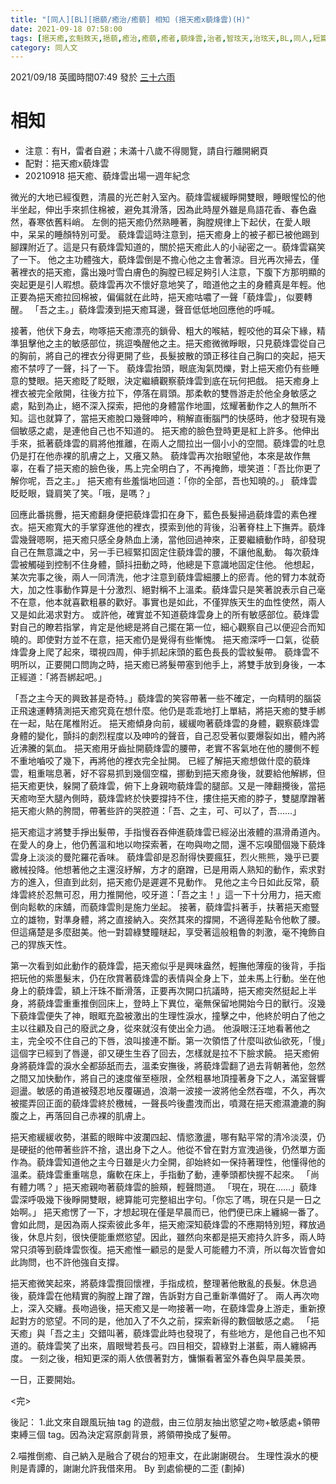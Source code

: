 ```yaml
---
title: "[同人][BL][挹藐/癒治/癒藐] 相知 (挹天癒x藐烽雲)(H)"
date: 2021-09-18 07:58:00
tags: [挹天癒,玄魁敇天,挹藐,癒治,癒藐,癒者,藐烽雲,治者,智玹天,治玹天,BL,同人,短篇]
category: 同人文
---
```


2021/09/18 英國時間07:49 發於 [三十六雨](http://www.36rain.com/read.php?tid=150121)

# 相知

- 注意：有H，雷者自避；未滿十八歲不得閱覽，請自行離開網頁
- 配對：挹天癒x藐烽雲
- 20210918 挹天癒、藐烽雲出場一週年紀念


微光的大地已經復甦，清晨的光芒射入室內。藐烽雲緩緩睜開雙眼，睡眼惺忪的他半坐起，伸出手來抓住棉被，避免其滑落，因為此時屋外雖是鳥語花香、春色盎然，春寒依舊料峭。
左側的挹天癒仍然熟睡著，胸膛規律上下起伏，在愛人眼中，呆呆的睡顏特別可愛。
藐烽雲這時注意到，挹天癒身上的被子都已被他踢到腳踝附近了。這是只有藐烽雲知道的，關於挹天癒此人的小祕密之一。藐烽雲竊笑了一下。
他之主功體強大，藐烽雲倒是不擔心他之主會著涼。目光再次掃去，僅著裡衣的挹天癒，露出幾吋雪白膚色的胸膛已經足夠引人注意，下腹下方那明顯的突起更是引人暇想。藐烽雲再次不懷好意地笑了，暗道他之主的身體真是年輕。他正要為挹天癒拉回棉被，偏偏就在此時，挹天癒咕噥了一聲「藐烽雲」，似要轉醒。
「吾之主。」藐烽雲湊到挹天癒耳邊，聲音低低地回應他的呼喊。

<!--more-->

接著，他伏下身去，吻啄挹天癒漂亮的鎖骨、粗大的喉結，輕咬他的耳朵下緣，精準狙擊他之主的敏感部位，挑逗喚醒他之主。挹天癒微微睜眼，只見藐烽雲從自己的胸前，將自己的裡衣分得更開了些，長髮披散的頭正移往自己胸口的突起，挹天癒不禁哼了一聲，抖了一下。
藐烽雲抬頭，眼底淘氣閃爍，對上挹天癒仍有些睡意的雙眼。挹天癒眨了眨眼，決定繼續觀察藐烽雲到底在玩何把戲。
挹天癒身上裡衣被完全敞開，往後方拉下，停落在肩頭。那柔軟的雙唇游走於他全身敏感之處，點到為止，絕不深入探索，把他的身體當作地圖，炫耀著動作之人的無所不知。這也就算了，當挹天癒脫口幾聲呻吟，稍解直衝腦門的快感時，他才發現有幾個敏感之處，是連他自己也不知道的。
挹天癒的臉色登時更是紅上許多。他伸出手來，抵著藐烽雲的肩將他推離，在兩人之間拉出一個小小的空間。藐烽雲的吐息仍是打在他赤裸的肌膚之上，又癢又熱。
藐烽雲再次抬眼望他，本來是故作無辜，在看了挹天癒的臉色後，馬上完全明白了，不再掩飾，壞笑道：「吾比你更了解你呢，吾之主。」
挹天癒有些羞惱地回道：「你的全部，吾也知曉的。」
藐烽雲眨眨眼，聳肩笑了笑。「哦，是嗎？」

回應此番挑釁，挹天癒翻身便把藐烽雲扣在身下，藍色長髮掃過藐烽雲的素色裡衣。挹天癒寬大的手掌穿進他的裡衣，摸索到他的背後，沿著脊柱上下撫弄。藐烽雲幾聲嗯啊，挹天癒只感全身熱血上湧，當他回過神來，正要繼續動作時，卻發現自己在無意識之中，另一手已經緊扣固定住藐烽雲的腰，不讓他亂動。
每次藐烽雲被觸碰到控制不住身體，顫抖扭動之時，他總是下意識地固定住他。
他想起，某次完事之後，兩人一同清洗，他才注意到藐烽雲細腰上的瘀青。他的臂力本就奇大，加之性事動作算是十分激烈、絕對稱不上溫柔。藐烽雲只是笑著說表示自己毫不在意，他本就喜歡粗暴的歡好。事實也是如此，不僅猂族天生的血性使然，兩人又是如此渴求對方。
或許他，確實並不知道藐烽雲身上的所有敏感部位。藐烽雲對自己的瞭若指掌，肯定是他總是將自己擺在第一位，細心觀察自己以便迎合而知曉的。即使對方並不在意，挹天癒仍是覺得有些慚愧。
挹天癒深呼一口氣，從藐烽雲身上爬了起來，環視四周，伸手抓起床頭的藍色長長的雲紋髮帶。
藐烽雲不明所以，正要開口問詢之時，挹天癒已將髮帶塞到他手上，將雙手放到身後，一本正經道：「將吾綁起吧。」

「吾之主今天的興致甚是奇特。」藐烽雲的笑容帶著一些不確定，一向精明的腦袋正飛速運轉猜測挹天癒究竟在想什麼。他仍是乖乖地打上單結，將挹天癒的雙手綁在一起，貼在尾椎附近。
挹天癒傾身向前，緩緩吻著藐烽雲的身體，觀察藐烽雲身體的變化，顫抖的劇烈程度以及呻吟的聲音，自己忍受著似要爆裂如出，體內將近沸騰的氣血。
挹天癒用牙齒扯開藐烽雲的腰帶，老實不客氣地在他的腰側不輕不重地嚙咬了幾下，再將他的裡衣完全扯開。
已經了解挹天癒想做什麼的藐烽雲，粗重喘息著，好不容易抓到幾個空檔，挪動到挹天癒身後，就要給他解綁，但挹天癒更快，躲開了藐烽雲，俯下上身親吻藐烽雲的腿部。又是一陣翻攪後，當挹天癒吻至大腿內側時，藐烽雲終於快要撐持不住，摟住挹天癒的脖子，雙腿摩蹭著挹天癒火熱的胯間，帶著些許的哭腔道：「吾、之主，可、可以了，吾……」

挹天癒這才將雙手掙出髮帶，手指慢吞吞伸進藐烽雲已經泌出液體的濕滑甬道內。在愛人的身上，他仍舊溫和地以吻探索著，在吻與吻之間，還不忘嗅聞個幾下藐烽雲身上淡淡的曼陀羅花香味。
藐烽雲卻是忍耐得快要瘋狂，烈火熊熊，幾乎已要繳械投降。他想著他之主還沒紓解，方才的磨蹭，已是用兩人熟知的動作，索求對方的進入，但直到此刻，挹天癒仍是遲遲不見動作。
見他之主今日如此反常，藐烽雲終於忍無可忍，用力推開他，咬牙道：「吾之主！」這一下十分用力，挹天癒倒向鬆軟的床舖，而藐烽雲則是施力坐起。
接著，藐烽雲抖著手，扶著挹天癒豎立的雄物，對準身體，將之直接納入。突然其來的撐開，不適得差點令他軟了腰。但這痛楚是多麼甜美。他一對碧綠雙瞳瞇起，享受著這般粗魯的刺激，毫不掩飾自己的猂族天性。

第一次看到如此動作的藐烽雲，挹天癒似乎是興味盎然，輕撫他薄瘦的後背，手指把玩他的紫墨髮末，仍在欣賞著藐烽雲的表情與全身上下，並未馬上行動。坐在他身上的藐烽雲，額上汗珠不斷滑落，正要再次開口抗議時，挹天癒突然挺起上半身，將藐烽雲重重推倒回床上，登時上下異位，毫無保留地開始今日的獸行。沒幾下藐烽雲便失了神，眼眶充盈被激出的生理性淚水，撞擊之中，他終於明白了他之主以往顧及自己的廢武之身，從來就沒有使出全力過。
他淚眼汪汪地看著他之主，完全咬不住自己的下唇，浪叫接連不斷。第一次領悟了什麼叫欲仙欲死，「慢」這個字已經到了唇邊，卻又硬生生吞了回去，怎樣就是拉不下臉求饒。
挹天癒俯身將藐烽雲的淚水全都舔舐而去，溫柔安撫後，將藐烽雲翻了過去背朝著他，忽然之間又加快動作，將自己的速度催至極限，全然粗暴地頂撞著身下之人，滿室聲響迴盪。敏感的甬道被殘忍地反覆碾過，浪潮一波接一波將他全然吞噬，不久，再次被擺弄回正面的藐烽雲終於檄械，一聲長吟後盡洩而出，噴濺在挹天癒濕漉漉的胸腹之上，再落回自己赤裸的肌膚上。

挹天癒緩緩收勢，湛藍的眼眸中波瀾四起、情慾激盪，哪有點平常的清冷淡漠，仍是硬挺的他帶著些許不捨，退出身下之人。他從不曾在對方宣洩過後，仍然單方面作為。藐烽雲知道他之主今日雖是火力全開，卻始終如一保持著理性，他懂得他的溫柔。藐烽雲重重喘息，癱軟在床上，手指動了動，連拳頭都快握不起來。
「尚有體力嗎？」挹天癒親吻著藐烽雲的臉頰，輕聲問道。
「現在，現在……」藐烽雲深呼吸幾下後睜開雙眼，總算能可完整組出字句。「你忘了嗎，現在只是一日之始啊。」
挹天癒愣了一下，才想起現在僅是早晨而已，他們便已床上纏綿一番了。
會如此問，是因為兩人探索彼此多年，挹天癒深知藐烽雲的不應期特別短，釋放過後，休息片刻，很快便能重燃慾望。因此，雖然向來都是挹天癒持久許多，兩人時常只須等到藐烽雲恢復。挹天癒惟一顧忌的是愛人可能體力不濟，所以每次皆會如此詢問，也不許他強自支撐。

挹天癒微笑起來，將藐烽雲攬回懷裡，手指成梳，整理著他散亂的長髮。休息過後，藐烽雲在他精實的胸膛上蹭了蹭，告訴對方自己重新準備好了。
兩人再次吻上，深入交纏。長吻過後，挹天癒又是一吻接著一吻，在藐烽雲身上游走，重新撩起對方的慾望。不同的是，他加入了不久之前，探索新得的數個敏感之處。
「挹天癒」與「吾之主」交錯叫著，藐烽雲此時也發現了，有些地方，是他自己也不知道的。藐烽雲笑了出來，眉眼彎若長弓。四目相交，碧綠對上湛藍，兩人纏綿再度。
一刻之後，相知更深的兩人依偎著對方，慵懶看著室外春色與早晨美景。

一日，正要開始。

<完>

後記：
1.此文來自跟風玩抽 tag 的遊戲，由三位朋友抽出慾望之吻+敏感處+領帶束縛三個 tag。因為決定寫原劇背景，將領帶換成了髮帶。

2.喵推倒癒、自己納入是融合了硯台的短車文，在此謝謝硯台。
生理性淚水的梗則是青譚的，謝謝允許我借來用。
By 到處偷梗的二歪 (劃掉)
